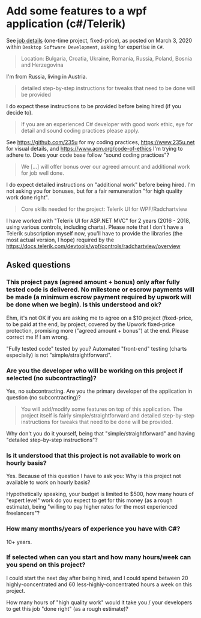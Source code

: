 # Add some features to a wpf application (c#/Telerik)

See [job details](docs/job-details.pdf) (one-time project, fixed-price), as posted on March 3, 2020 within `Desktop Software Development`, asking for expertise in `C#`.

> Location: Bulgaria, Croatia, Ukraine, Romania, Russia, Poland, Bosnia and Herzegovina

I'm from Russia, living in Austria.

> detailed step-by-step instructions for tweaks that need to be done will be provided

I do expect these instructions to be provided before being hired (if you decide to).

> If you are an experienced C# developer with good work ethic, eye for detail and sound coding practices please apply.

See https://github.com/235u for my coding practices, https://www.235u.net for visual details, and https://www.acm.org/code-of-ethics I'm trying to adhere to. Does your code base follow "sound coding practices"?

> We [...] will offer bonus over our agreed amount and additional work for job well done.

I do expect detailed instructions on "additional work" before being hired. I'm not asking you for bonuses, but for a fair remuneration "for high quality work done right".

> Core skills needed for the project: Telerik UI for WPF/Radchartview

I have worked with "Telerik UI for ASP.NET MVC" for 2 years (2016 - 2018, using various  controls, including charts). Please note that I don't have a Telerik subscription myself now, you'll have to provide the libraries (the most actual version, I hope) required by the https://docs.telerik.com/devtools/wpf/controls/radchartview/overview

## Asked questions

### This project pays (agreed amount + bonus) only after fully tested code is delivered. No milestone or escrow payments will be made (a minimum escrow payment required by upwork will be done when we begin). Is this understood and ok?

Ehm, it's not OK if you are asking me to agree on a $10 project (fixed-price, to be paid at the end, by project; covered by the Upwork fixed-price protection, promising more ("agreed amount + bonus") at the end. Please correct me If I am wrong.

"Fully tested code" tested by you? Automated "front-end" testing (charts especially) is not "simple/straightforward".

### Are you the developer who will be working on this project if selected (no subcontracting)?

Yes, no subcontracting. Are you the primary developer of the application in question (no subcontracting)?

>  You will add/modify some features on top of this application. The project itself is fairly simple/straightforward and detailed step-by-step instructions for tweaks that need to be done will be provided.

Why don't you do it yourself, being that "simple/straightforward" and having "detailed step-by-step instructions"?

### Is it understood that this project is not available to work on hourly basis?

Yes. Because of this question I have to ask you: Why is this project not available to work on hourly basis?

Hypothetically speaking, your budget is limited to $500, how many hours of "expert level" work do you expect to get for this money (as a rough estimate), being "willing to pay higher rates for the most experienced freelancers"?

### How many months/years of experience you have with C#?

10+ years.

### If selected when can you start and how many hours/week can you spend on this project?

I could start the next day after being hired, and I could spend between 20 highly-concentrated and 60 less-highly-concentrated hours a week on this project.

How many hours of "high quality work" would it take you / your developers to get this job "done right" (as a rough estimate)?